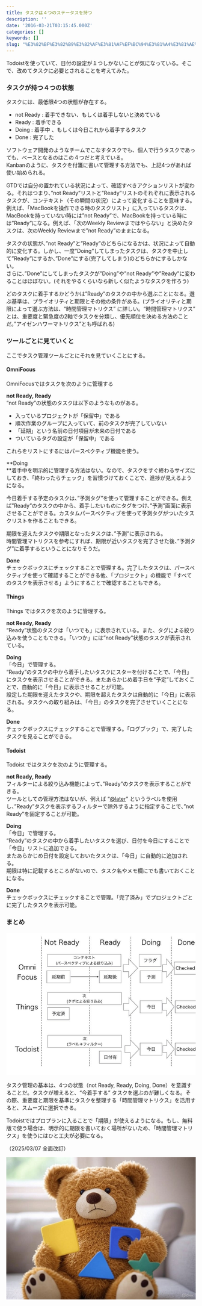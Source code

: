 ```yaml
---
title: タスクは４つのステータスを持つ
description: ''
date: '2016-03-21T03:15:45.000Z'
categories: []
keywords: []
slug: "%E3%82%BF%E3%82%B9%E3%82%AF%E3%81%AF%EF%BC%94%E3%81%A4%E3%81%AE%E3%82%B9%E3%83%86%E3%83%BC%E3%82%BF%E3%82%B9%E3%82%92%E6%8C%81%E3%81%A4"
---
```

Todoistを使っていて、日付の設定が１つしかないことが気になっている。そこで、改めてタスクに必要とされることを考えてみた。

### タスクが持つ４つの状態

タスクには、最低限4つの状態が存在する。

*   not Ready : 着手できない、もしくは着手しないと決めている
*   Ready : 着手できる
*   Doing : 着手中 、もしくは今日これから着手するタスク
*   Done : 完了した

ソフトウェア開発のようなチームでこなすタスクでも、個人で行うタスクであっても、ベースとなるのはこの４つだと考えている。  
Kanbanのように、タスクを付箋に書いて管理する方法でも、上記4つがあれば使い始められる。

GTDでは自分の置かれている状況によって、確認すべきアクションリストが変わる。それはつまり、”not Ready”リストと”Ready”リストのそれぞれに表示されるタスクが、コンテキスト（その瞬間の状況）によって変化することを意味する。  
例えば、「MacBookを操作できる時のタスクリスト」に入っているタスクは、MacBookを持っていない時には”not Ready”で、MacBookを持っている時には”Ready”になる。例えば、「次のWeekly Reviewまではやらない」と決めたタスクは、次のWeekly Reviewまで”not Ready”のままになる。

タスクの状態が、”not Ready”と”Ready”のどちらになるかは、状況によって自動的に変化する。しかし、一度”Doing”してしまったタスクは、タスクを中止して”Ready”にするか、”Done”にする(完了してしまう)のどちらかにするしかない。  
さらに、”Done”にしてしまったタスクが”Doing”や”not Ready”や”Ready”に変わることはほぼない。(それをやるくらいなら新しく似たようなタスクを作ろう)

どのタスクに着手するかどうかは”Ready”のタスクの中から選ぶことになる。選ぶ基準は、プライオリティと期限とその他の条件がある。(プライオリティと期限によって選ぶ方法は、“時間管理マトリクス” に詳しい。“時間管理マトリクス” とは、重要度と緊急度の2軸でタスクを分類し、優先順位を決める方法のことだ。”アイゼンハワーマトリクス”とも呼ばれる)

### ツールごとに見ていくと

ここでタスク管理ツールごとにそれを見ていくことにする。

#### OmniFocus

OmniFocusではタスクを次のように管理する

**not Ready, Ready**   
“not Ready”の状態のタスクは以下のようなものがある。

*   入っているプロジェクトが「保留中」である
*   順次作業のグループに入っていて、前のタスクが完了していない
*   「延期」という名前の日付項目が未来の日付である
*   ついているタグの設定が「保留中」である

これらをリストにするにはパースペクティブ機能を使う。

**Doing  
**着手中を明示的に管理する方法はない。なので、タスクをすぐ終わるサイズにしておき、「終わったらチェック」を習慣づけておくことで、進捗が見えるようになる。

今日着手する予定のタスクは、”予測タグ”を使って管理することができる。例えば”Ready”のタスクの中から、着手したいものにタグをつけ、”予測”画面に表示させることができる。カスタムパースペクティブを使って予測タグがついたタスクリストを作ることもできる。

期限を迎えたタスクや期限となったタスクは、”予測”に表示される。  
時間管理マトリクスを参考にすれば、期限が近いタスクを完了させた後、”予測タグ”に着手するということになりそうだ。

**Done**  
チェックボックスにチェックすることで管理する。完了したタスクは、パースペクティブを使って確認することができる他、「プロジェクト」の機能で「すべてのタスクを表示させる」ようにすることで確認することもできる。

#### Things

Things ではタスクを次のように管理する。

**not Ready, Ready**  
“Ready”状態のタスクは「いつでも」に表示されている。また、タグによる絞り込みを使うこともできる。「いつか」には”not Ready”状態のタスクが表示されている。

**Doing**  
「今日」で管理する。  
“Ready”のタスクの中から着手したいタスクにスターを付けることで、「今日」にタスクを表示させることができる。またあらかじめ着手日を”予定”しておくことで、自動的に「今日」に表示させることが可能。  
設定した期限を迎えたタスクや、期限を超えたタスクは自動的に「今日」に表示される。タスクへの取り組みは、「今日」のタスクを完了させていくことになる。

**Done**  
チェックボックスにチェックすることで管理する。「ログブック」で、完了したタスクを見ることができる。

#### Todoist

Todoist ではタスクを次のように管理する。

**not Ready, Ready**  
フィルターによる絞り込み機能によって、”Ready”のタスクを表示することができる。  
ツールとしての管理方法はないが、例えば “[@later](http://twitter.com/later "Twitter profile for @later")” というラベルを使用し、”Ready”タスクを表示するフィルターで除外するように指定することで、”not Ready”を固定することが可能。

**Doing**  
「今日」で管理する。  
“Ready”のタスクの中から着手したいタスクを選び、日付を今日にすることで「今日」リストに追加できる。  
またあらかじめ日付を設定しておいたタスクは、「今日」に自動的に追加される。  
期限は特に記載するところがないので、タスク名やメモ欄にでも書いておくことになる。

**Done**  
チェックボックスにチェックすることで管理。「完了済み」でプロジェクトごとに完了したタスクを表示可能。

### まとめ

![](1____tsRgFPDyqzU7bjb4uWdCg.jpeg)

タスク管理の基本は、4つの状態（not Ready, Ready, Doing, Done）を意識することだ。タスクが増えると、“今着手する” タスクを選ぶのが難しくなる。その際、重要度と期限を基準にタスクを整理する「時間管理マトリクス」を活用すると、スムーズに選択できる。

Todoistではプロプランに入ることで「期限」が使えるようになる。もし、無料版で使う場合は、明示的に期限を書いておく場所がないため、「時間管理マトリクス」を使うにはひと工夫が必要になる。

（2025/03/07 全面改訂）

![](1__oqF8U7rot3EeiRkE686jJA.jpeg)